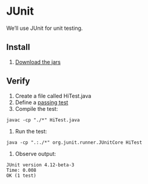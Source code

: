 # JUnit

We’ll use JUnit for unit testing. 

## Install

1. [Download the jars](https://github.com/junit-team/junit/wiki/Download-and-Install)

## Verify

1. Create a file called HiTest.java
1. Define a [passing test](https://github.com/junit-team/junit/wiki/Getting-started)
1. Compile the test:
```
javac -cp "./*" HiTest.java
```
1. Run the test:
```
java -cp ".:./*" org.junit.runner.JUnitCore HiTest
```
1. Observe output:
```
JUnit version 4.12-beta-3
Time: 0.008
OK (1 test)
```
